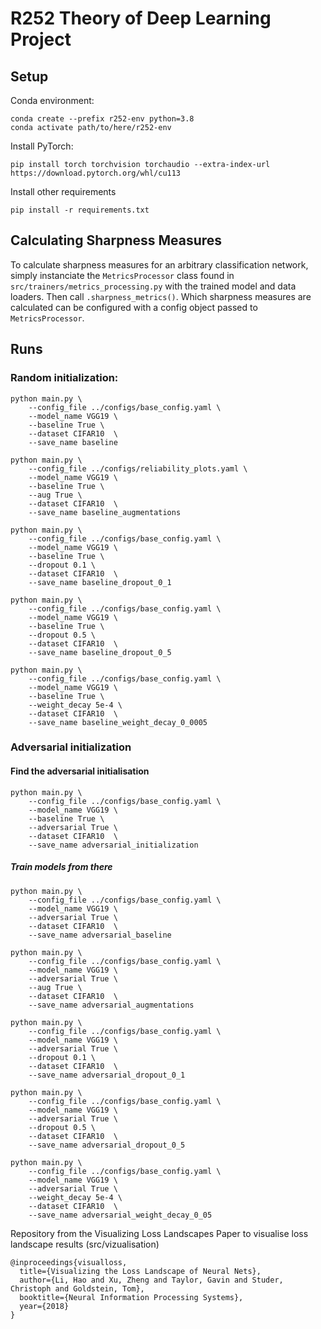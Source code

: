 # R252 Theory of Deep Learning Project

## Setup

Conda environment:

```
conda create --prefix r252-env python=3.8
conda activate path/to/here/r252-env
```

Install PyTorch:

```
pip install torch torchvision torchaudio --extra-index-url https://download.pytorch.org/whl/cu113
```

Install other requirements

```
pip install -r requirements.txt
```

## Calculating Sharpness Measures

To calculate sharpness measures for an arbitrary classification network, simply instanciate the `MetricsProcessor` class found in `src/trainers/metrics_processing.py` with the trained model and data loaders. Then call `.sharpness_metrics()`. Which sharpness measures are calculated can be configured with a config object passed to `MetricsProcessor`.

## Runs

### Random initialization:
```
python main.py \
    --config_file ../configs/base_config.yaml \
    --model_name VGG19 \
    --baseline True \
    --dataset CIFAR10  \
    --save_name baseline 

python main.py \
    --config_file ../configs/reliability_plots.yaml \
    --model_name VGG19 \
    --baseline True \
    --aug True \
    --dataset CIFAR10  \
    --save_name baseline_augmentations 

python main.py \
    --config_file ../configs/base_config.yaml \
    --model_name VGG19 \
    --baseline True \
    --dropout 0.1 \
    --dataset CIFAR10  \
    --save_name baseline_dropout_0_1 

python main.py \
    --config_file ../configs/base_config.yaml \
    --model_name VGG19 \
    --baseline True \
    --dropout 0.5 \
    --dataset CIFAR10  \
    --save_name baseline_dropout_0_5

python main.py \
    --config_file ../configs/base_config.yaml \
    --model_name VGG19 \
    --baseline True \
    --weight_decay 5e-4 \
    --dataset CIFAR10  \
    --save_name baseline_weight_decay_0_0005

```

### Adversarial initialization

#### Find the adversarial initialisation
```
python main.py \
    --config_file ../configs/base_config.yaml \
    --model_name VGG19 \
    --baseline True \
    --adversarial True \
    --dataset CIFAR10  \
    --save_name adversarial_initialization 
```

##### Train models from there
```
python main.py \
    --config_file ../configs/base_config.yaml \
    --model_name VGG19 \
    --adversarial True \
    --dataset CIFAR10  \
    --save_name adversarial_baseline 

python main.py \
    --config_file ../configs/base_config.yaml \
    --model_name VGG19 \
    --adversarial True \
    --aug True \
    --dataset CIFAR10  \
    --save_name adversarial_augmentations 

python main.py \
    --config_file ../configs/base_config.yaml \
    --model_name VGG19 \
    --adversarial True \
    --dropout 0.1 \
    --dataset CIFAR10  \
    --save_name adversarial_dropout_0_1 

python main.py \
    --config_file ../configs/base_config.yaml \
    --model_name VGG19 \
    --adversarial True \
    --dropout 0.5 \
    --dataset CIFAR10  \
    --save_name adversarial_dropout_0_5 

python main.py \
    --config_file ../configs/base_config.yaml \
    --model_name VGG19 \
    --adversarial True \
    --weight_decay 5e-4 \
    --dataset CIFAR10  \
    --save_name adversarial_weight_decay_0_05

```



Repository from the Visualizing Loss Landscapes Paper to visualise loss landscape results (src/vizualisation)

```
@inproceedings{visualloss,
  title={Visualizing the Loss Landscape of Neural Nets},
  author={Li, Hao and Xu, Zheng and Taylor, Gavin and Studer, Christoph and Goldstein, Tom},
  booktitle={Neural Information Processing Systems},
  year={2018}
}
```
